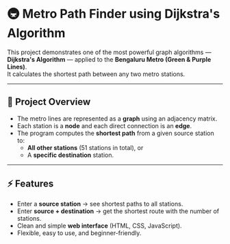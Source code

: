 # 🚇 Metro Path Finder using Dijkstra's Algorithm

This project demonstrates one of the most powerful graph algorithms — **Dijkstra's Algorithm** — applied to the **Bengaluru Metro (Green & Purple Lines)**.  
It calculates the shortest path between any two metro stations.

---

## 📖 Project Overview
- The metro lines are represented as a **graph** using an adjacency matrix.  
- Each station is a **node** and each direct connection is an **edge**.  
- The program computes the **shortest path** from a given source station to:
  - **All other stations** (51 stations in total), or
  - A **specific destination** station.

---

## ⚡ Features
- Enter a **source station** → see shortest paths to all stations.  
- Enter **source + destination** → get the shortest route with the number of stations.  
- Clean and simple **web interface** (HTML, CSS, JavaScript).  
- Flexible, easy to use, and beginner-friendly.

